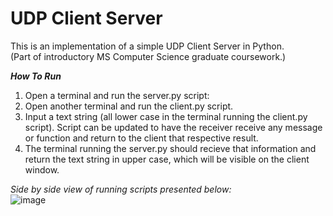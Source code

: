 # UDP Client Server
This is an implementation of a simple UDP Client Server in Python.</br>
(Part of introductory MS Computer Science graduate coursework.)

***How To Run***</br>
1. Open a terminal and run the server.py script: </br>
2. Open another terminal and run the client.py script. </br>
3. Input a text string (all lower case in the terminal running the client.py script). Script can be updated to have the receiver receive any message or function and return to the client that respective result.</br>
4. The terminal running the server.py should recieve that information and return the text string in upper case, which will be visible on the client window.</br>

*Side by side view of running scripts presented below:*</br>
![image](https://user-images.githubusercontent.com/13279722/209445990-ef7bfaca-c7ec-4430-9c8a-4806b52b645a.png)

